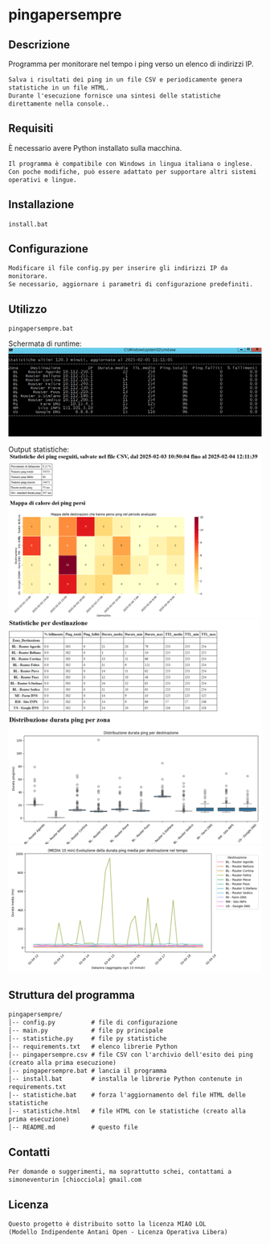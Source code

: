 # pingapersempre

## Descrizione
Programma per monitorare nel tempo i ping verso un elenco di indirizzi IP.
```
Salva i risultati dei ping in un file CSV e periodicamente genera statistiche in un file HTML.
Durante l'esecuzione fornisce una sintesi delle statistiche direttamente nella console..
```

## Requisiti
È necessario avere Python installato sulla macchina.
```
Il programma è compatibile con Windows in lingua italiana o inglese.
Con poche modifiche, può essere adattato per supportare altri sistemi operativi e lingue.
```

## Installazione
```
install.bat
```

## Configurazione
```
Modificare il file config.py per inserire gli indirizzi IP da monitorare.
Se necessario, aggiornare i parametri di configurazione predefiniti.
```

## Utilizzo
```
pingapersempre.bat
```
Schermata di runtime:
![Schermata di runtime](images/runtime.png)

Output statistiche:
![statistiche_1.png](images/statistiche_1.png)
![statistiche_2.png](images/statistiche_2.png)
![statistiche_3.png](images/statistiche_3.png)



## Struttura del programma

```
pingapersempre/
│-- config.py          # file di configurazione
│-- main.py            # file py principale
│-- statistiche.py     # file py statistiche
│-- requirements.txt   # elenco librerie Python
│-- pingapersempre.csv # file CSV con l'archivio dell'esito dei ping (creato alla prima esecuzione)
│-- pingapersempre.bat # lancia il programma
│-- install.bat        # installa le librerie Python contenute in requirements.txt
│-- statistiche.bat    # forza l'aggiornamento del file HTML delle statistiche
│-- statistiche.html   # file HTML con le statistiche (creato alla prima esecuzione)
│-- README.md          # questo file
```

## Contatti
```
Per domande o suggerimenti, ma soprattutto schei, contattami a simoneventurin [chiocciola] gmail.com
```

## Licenza
```
Questo progetto è distribuito sotto la licenza MIAO LOL
(Modello Indipendente Antani Open - Licenza Operativa Libera)
```

